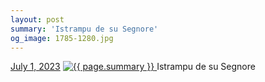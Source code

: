 ```yaml
---
layout: post
summary: 'Istrampu de su Segnore'
og_image: 1785-1280.jpg
---
```


<p>
  <time>
    <a href="/1785">July 1, 2023</a>
  </time>
  <a href="/1785">
    <img src="{{ site.assets_url }}/1785-640.jpg" srcset="{{ site.assets_url }}/1785-320.jpg 320w, {{ site.assets_url }}/1785-640.jpg 640w, {{ site.assets_url }}/1785-960.jpg 960w, {{ site.assets_url }}/1785-1280.jpg 1280w" sizes="(min-width: 700px) 50vw, calc(100vw - 2rem)" alt="{{ page.summary }}" />
  </a>
  <span>Istrampu de su Segnore</span>
</p>
